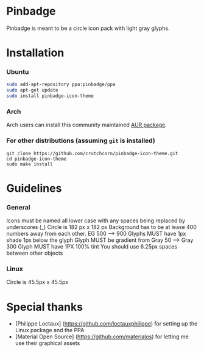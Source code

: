 # Pinbadge
Pinbadge is meant to be a circle icon pack with light gray glyphs.

# Installation
### Ubuntu
```bash
sudo add-apt-repository ppa:pinbadge/ppa
sudo apt-get update
sudo install pinbadge-icon-theme
```

### Arch
Arch users can install this community maintained [AUR package](https://aur.archlinux.org/packages/pinbadge-icon-theme/).

### For other distributions (assuming `git` is installed)
```
git clone https://github.com/crutchcorn/pinbadge-icon-theme.git
cd pinbadge-icon-theme
sudo make install
```

# Guidelines
### General
Icons must be named all lower case with any spaces being replaced by underscores (_)
Circle is 182 px x 182 px
Background has to be at lease 400 numbers away from each other. EG 500 --> 900
Glyphs MUST have 1px shade 1px below the glyph
Glyph MUST be gradient from Gray 50 --> Gray 300
Glyph MUST have 1PX 100% tint
You should use 6.25px spaces between other objects

### Linux
Circle is 45.5px x 45.5px

# Special thanks
* [Philippe Loctaux] (https://github.com/loctauxphilippe) for setting up the Linux package and the PPA 
* [Material Open Source] (https://github.com/materialos) for letting me use their graphical assets
